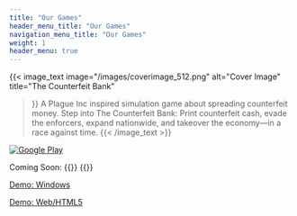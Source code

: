 ```yaml
---
title: "Our Games"
header_menu_title: "Our Games"
navigation_menu_title: "Our Games"
weight: 1
header_menu: true
---
```

   
{{< image_text
    image="/images/coverimage_512.png"
    alt="Cover Image"
    title="The Counterfeit Bank"
 >}}
A Plague Inc inspired simulation game about spreading counterfeit money.
Step into The Counterfeit Bank: Print counterfeit cash, evade the enforcers, expand nationwide, and takeover the economy—in a race against time.
{{< /image_text >}}

[![Google Play](/images/google-play.png)](https://play.google.com/store/apps/details?id=com.jaykastudios.counterfeitbank)

Coming Soon: {{<icon name="apple" brand="true">}} {{<icon name="windows" brand="true">}}
  
[Demo: Windows](https://jaykastudios.com/downloads/TheCounterfeitBank.exe)

[Demo: Web/HTML5](https://jaykastudios.com/TheCounterfeitBank_web/)